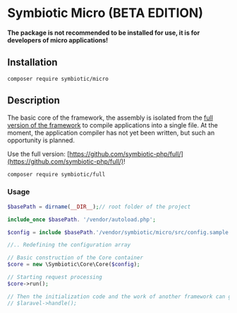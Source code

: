 # Symbiotic Micro (BETA EDITION)

**The package is not recommended to be installed for use, it is for developers of micro applications!**

## Installation

```
composer require symbiotic/micro
```

## Description

The basic core of the framework, the assembly is isolated from the [full version of the framework](https://github.com/symbiotic-php/full/)
to compile applications into a single file. At the moment, the application compiler has not yet been written, but
such an opportunity is planned.

Use the full version: [https://github.com/symbiotic-php/full/](https://github.com/symbiotic-php/full/)!

```
composer require symbiotic/full
```

### Usage

```php
$basePath = dirname(__DIR__);// root folder of the project

include_once $basePath. '/vendor/autoload.php';

$config = include $basePath.'/vendor/symbiotic/micro/src/config.sample.php';

//.. Redefining the configuration array

// Basic construction of the Core container
$core = new \Symbiotic\Core\Core($config);

// Starting request processing
$core->run();

// Then the initialization code and the work of another framework can go on when the symbiosis mode is enabled...
// $laravel->handle();

```


